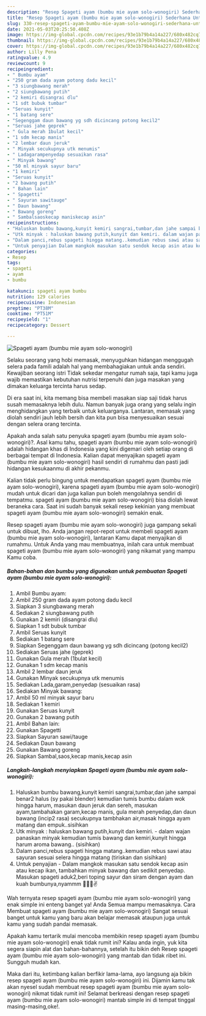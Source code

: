 ```yaml
---
description: "Resep Spageti ayam (bumbu mie ayam solo-wonogiri) Sederhana Untuk Jualan"
title: "Resep Spageti ayam (bumbu mie ayam solo-wonogiri) Sederhana Untuk Jualan"
slug: 330-resep-spageti-ayam-bumbu-mie-ayam-solo-wonogiri-sederhana-untuk-jualan
date: 2021-05-03T20:25:50.408Z
image: https://img-global.cpcdn.com/recipes/93e1b79b4a14a227/680x482cq70/spageti-ayam-bumbu-mie-ayam-solo-wonogiri-foto-resep-utama.jpg
thumbnail: https://img-global.cpcdn.com/recipes/93e1b79b4a14a227/680x482cq70/spageti-ayam-bumbu-mie-ayam-solo-wonogiri-foto-resep-utama.jpg
cover: https://img-global.cpcdn.com/recipes/93e1b79b4a14a227/680x482cq70/spageti-ayam-bumbu-mie-ayam-solo-wonogiri-foto-resep-utama.jpg
author: Lilly Pena
ratingvalue: 4.9
reviewcount: 9
recipeingredient:
- " Bumbu ayam"
- "250 gram dada ayam potong dadu kecil"
- "3 siungbawang merah"
- "2 siungbawang putih"
- "2 kemiri disangrai dlu"
- "1 sdt bubuk tumbar"
- "Seruas kunyit"
- "1 batang sere"
- "Segenggam daun bawang yg sdh dicincang potong kecil2"
- "Seruas jahe geprek"
- " Gula merah 1bulat kecil"
- "1 sdm kecap manis"
- "2 lembar daun jeruk"
- " Minyak secukupnya utk menumis"
- " Ladagarampenyedap sesuaikan rasa"
- " Minyak bawang"
- "50 ml minyak sayur baru"
- "1 kemiri"
- "Seruas kunyit"
- "2 bawang putih"
- " Bahan lain"
- " Spagetti"
- " Sayuran sawitauge"
- " Daun bawang"
- " Bawang goreng"
- " Sambalsaoskecap maniskecap asin"
recipeinstructions:
- "Haluskan bumbu bawang,kunyit kemiri sangrai,tumbar,dan jahe sampai benar2 halus (sy pakai blender) kemudian tumis bumbu dalam wok hingga harum, masukan daun jeruk dan sereh, masukan ayam,tambahakan garam,kecap manis, gula merah penyedap,dan daun bawang (incip2 rasa) secukupnya tambhakan air,masak hingga ayam matang dan empuk..sisihkan"
- "Utk minyak : haluskan bawang putih,kunyit dan kemiri. dalam wajan panaskan minyak kemudian tumis bawang dan kemiri,kunyit hingga harum aroma bawang.. (sisihkan)"
- "Dalam panci,rebus spageti hingga matang..kemudian rebus sawi atau sayuran sesuai selera hingga matang (tiriskan dan sisihkan)"
- "Untuk penyajian Dalam mangkok masukan satu sendok kecap asin atau kecap ikan, tambahkan minyak bawang dan sedikit penyedap. Masukan spageti aduk2,beri toping sayur dan siram dengan ayam dan kuah bumbunya,nyammm 🤤🤤😚✌️"
categories:
- Resep
tags:
- spageti
- ayam
- bumbu

katakunci: spageti ayam bumbu 
nutrition: 129 calories
recipecuisine: Indonesian
preptime: "PT38M"
cooktime: "PT51M"
recipeyield: "1"
recipecategory: Dessert

---
```



![Spageti ayam (bumbu mie ayam solo-wonogiri)](https://img-global.cpcdn.com/recipes/93e1b79b4a14a227/680x482cq70/spageti-ayam-bumbu-mie-ayam-solo-wonogiri-foto-resep-utama.jpg)

Selaku seorang yang hobi memasak, menyuguhkan hidangan menggugah selera pada famili adalah hal yang membahagiakan untuk anda sendiri. Kewajiban seorang istri Tidak sekedar mengatur rumah saja, tapi kamu juga wajib memastikan kebutuhan nutrisi terpenuhi dan juga masakan yang dimakan keluarga tercinta harus sedap.

Di era  saat ini, kita memang bisa membeli masakan siap saji tidak harus susah memasaknya lebih dulu. Namun banyak juga orang yang selalu ingin menghidangkan yang terbaik untuk keluarganya. Lantaran, memasak yang diolah sendiri jauh lebih bersih dan kita pun bisa menyesuaikan sesuai dengan selera orang tercinta. 



Apakah anda salah satu penyuka spageti ayam (bumbu mie ayam solo-wonogiri)?. Asal kamu tahu, spageti ayam (bumbu mie ayam solo-wonogiri) adalah hidangan khas di Indonesia yang kini digemari oleh setiap orang di berbagai tempat di Indonesia. Kalian dapat menyajikan spageti ayam (bumbu mie ayam solo-wonogiri) hasil sendiri di rumahmu dan pasti jadi hidangan kesukaanmu di akhir pekanmu.

Kalian tidak perlu bingung untuk mendapatkan spageti ayam (bumbu mie ayam solo-wonogiri), karena spageti ayam (bumbu mie ayam solo-wonogiri) mudah untuk dicari dan juga kalian pun boleh mengolahnya sendiri di tempatmu. spageti ayam (bumbu mie ayam solo-wonogiri) bisa diolah lewat beraneka cara. Saat ini sudah banyak sekali resep kekinian yang membuat spageti ayam (bumbu mie ayam solo-wonogiri) semakin enak.

Resep spageti ayam (bumbu mie ayam solo-wonogiri) juga gampang sekali untuk dibuat, lho. Anda jangan repot-repot untuk membeli spageti ayam (bumbu mie ayam solo-wonogiri), lantaran Kamu dapat menyajikan di rumahmu. Untuk Anda yang mau membuatnya, inilah cara untuk membuat spageti ayam (bumbu mie ayam solo-wonogiri) yang nikamat yang mampu Kamu coba.

<!--inarticleads1-->

##### Bahan-bahan dan bumbu yang digunakan untuk pembuatan Spageti ayam (bumbu mie ayam solo-wonogiri):

1. Ambil  Bumbu ayam:
1. Ambil 250 gram dada ayam potong dadu kecil
1. Siapkan 3 siungbawang merah
1. Sediakan 2 siungbawang putih
1. Gunakan 2 kemiri (disangrai dlu)
1. Siapkan 1 sdt bubuk tumbar
1. Ambil Seruas kunyit
1. Sediakan 1 batang sere
1. Siapkan Segenggam daun bawang yg sdh dicincang (potong kecil2)
1. Sediakan Seruas jahe (geprek)
1. Gunakan  Gula merah (1bulat kecil)
1. Gunakan 1 sdm kecap manis
1. Ambil 2 lembar daun jeruk
1. Gunakan  Minyak secukupnya utk menumis
1. Sediakan  Lada,garam,penyedap (sesuaikan rasa)
1. Sediakan  Minyak bawang:
1. Ambil 50 ml minyak sayur baru
1. Sediakan 1 kemiri
1. Gunakan Seruas kunyit
1. Gunakan 2 bawang putih
1. Ambil  Bahan lain:
1. Gunakan  Spagetti
1. Siapkan  Sayuran sawi/tauge
1. Sediakan  Daun bawang
1. Gunakan  Bawang goreng
1. Siapkan  Sambal,saos,kecap manis,kecap asin




<!--inarticleads2-->

##### Langkah-langkah menyiapkan Spageti ayam (bumbu mie ayam solo-wonogiri):

1. Haluskan bumbu bawang,kunyit kemiri sangrai,tumbar,dan jahe sampai benar2 halus (sy pakai blender) kemudian tumis bumbu dalam wok hingga harum, masukan daun jeruk dan sereh, masukan ayam,tambahakan garam,kecap manis, gula merah penyedap,dan daun bawang (incip2 rasa) secukupnya tambhakan air,masak hingga ayam matang dan empuk..sisihkan
1. Utk minyak : haluskan bawang putih,kunyit dan kemiri. - dalam wajan panaskan minyak kemudian tumis bawang dan kemiri,kunyit hingga harum aroma bawang.. (sisihkan)
1. Dalam panci,rebus spageti hingga matang..kemudian rebus sawi atau sayuran sesuai selera hingga matang (tiriskan dan sisihkan)
1. Untuk penyajian - Dalam mangkok masukan satu sendok kecap asin atau kecap ikan, tambahkan minyak bawang dan sedikit penyedap. Masukan spageti aduk2,beri toping sayur dan siram dengan ayam dan kuah bumbunya,nyammm 🤤🤤😚✌️




Wah ternyata resep spageti ayam (bumbu mie ayam solo-wonogiri) yang enak simple ini enteng banget ya! Anda Semua mampu memasaknya. Cara Membuat spageti ayam (bumbu mie ayam solo-wonogiri) Sangat sesuai banget untuk kamu yang baru akan belajar memasak ataupun juga untuk kamu yang sudah pandai memasak.

Apakah kamu tertarik mulai mencoba membikin resep spageti ayam (bumbu mie ayam solo-wonogiri) enak tidak rumit ini? Kalau anda ingin, yuk kita segera siapin alat dan bahan-bahannya, setelah itu bikin deh Resep spageti ayam (bumbu mie ayam solo-wonogiri) yang mantab dan tidak ribet ini. Sungguh mudah kan. 

Maka dari itu, ketimbang kalian berfikir lama-lama, ayo langsung aja bikin resep spageti ayam (bumbu mie ayam solo-wonogiri) ini. Dijamin kamu tak akan nyesel sudah membuat resep spageti ayam (bumbu mie ayam solo-wonogiri) nikmat tidak rumit ini! Selamat berkreasi dengan resep spageti ayam (bumbu mie ayam solo-wonogiri) mantab simple ini di tempat tinggal masing-masing,oke!.

